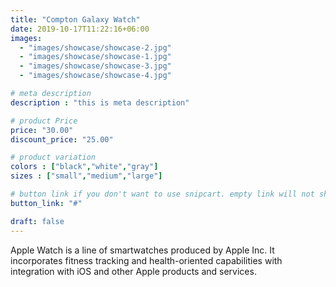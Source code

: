 ```yaml
---
title: "Compton Galaxy Watch"
date: 2019-10-17T11:22:16+06:00
images: 
  - "images/showcase/showcase-2.jpg"
  - "images/showcase/showcase-1.jpg"
  - "images/showcase/showcase-3.jpg"
  - "images/showcase/showcase-4.jpg"

# meta description
description : "this is meta description"

# product Price
price: "30.00"
discount_price: "25.00"

# product variation
colors : ["black","white","gray"]
sizes : ["small","medium","large"]

# button link if you don't want to use snipcart. empty link will not show button
button_link: "#"

draft: false
---
```


Apple Watch is a line of smartwatches produced by Apple Inc. It incorporates fitness tracking and health-oriented capabilities with integration with iOS and other Apple products and services.
